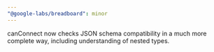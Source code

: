 ```yaml
---
"@google-labs/breadboard": minor
---
```


canConnect now checks JSON schema compatibility in a much more complete way, including understanding of nested types.
